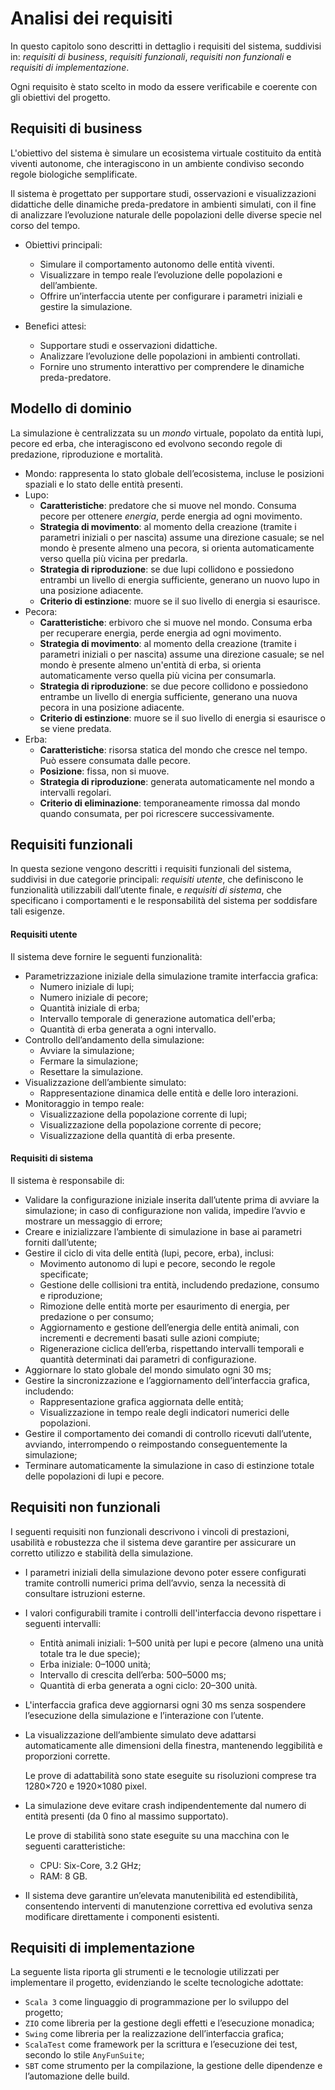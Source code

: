 # Analisi dei requisiti
In questo capitolo sono descritti in dettaglio i requisiti del sistema, suddivisi in: *requisiti di business*, *requisiti funzionali*, *requisiti non funzionali* e *requisiti di implementazione*. 

Ogni requisito è stato scelto in modo da essere verificabile e coerente con gli obiettivi del progetto.

## Requisiti di business
L'obiettivo del sistema è simulare un ecosistema virtuale costituito da entità viventi autonome, che interagiscono in un ambiente condiviso secondo regole biologiche semplificate.

Il sistema è progettato per supportare studi, osservazioni e visualizzazioni didattiche delle dinamiche preda-predatore in ambienti simulati, con il fine di analizzare l’evoluzione naturale delle popolazioni delle diverse specie nel corso del tempo.
- Obiettivi principali:
  - Simulare il comportamento autonomo delle entità viventi.
  - Visualizzare in tempo reale l’evoluzione delle popolazioni e dell’ambiente.
  - Offrire un’interfaccia utente per configurare i parametri iniziali e gestire la simulazione.

- Benefici attesi:
  - Supportare studi e osservazioni didattiche.
  - Analizzare l’evoluzione delle popolazioni in ambienti controllati.
  - Fornire uno strumento interattivo per comprendere le dinamiche preda-predatore.

## Modello di dominio
La simulazione è centralizzata su un *mondo* virtuale, popolato da entità lupi, pecore ed erba, che interagiscono ed evolvono secondo regole di predazione, riproduzione e mortalità.

- Mondo: rappresenta lo stato globale dell’ecosistema, incluse le posizioni spaziali e lo stato delle entità presenti.
- Lupo:
  - **Caratteristiche**: predatore che si muove nel mondo. Consuma pecore per ottenere *energia*, perde energia ad ogni movimento.
  - **Strategia di movimento**: al momento della creazione (tramite i parametri iniziali o per nascita) assume una direzione casuale; se nel mondo è presente almeno una pecora, si orienta automaticamente verso quella più vicina per predarla.
  - **Strategia di riproduzione**: se due lupi collidono e possiedono entrambi un livello di energia sufficiente, generano un nuovo lupo in una posizione adiacente.
  - **Criterio di estinzione**: muore se il suo livello di energia si esaurisce.
- Pecora:
  - **Caratteristiche**: erbivoro che si muove nel mondo. Consuma erba per recuperare energia, perde energia ad ogni movimento.
  - **Strategia di movimento**: al momento della creazione (tramite i parametri iniziali o per nascita) assume una direzione casuale; se nel mondo è presente almeno un'entità di erba, si orienta automaticamente verso quella più vicina per consumarla.
  - **Strategia di riproduzione**: se due pecore collidono e possiedono entrambe un livello di energia sufficiente, generano una nuova pecora in una posizione adiacente.
  - **Criterio di estinzione**: muore se il suo livello di energia si esaurisce o se viene predata.
- Erba: 
  - **Caratteristiche**: risorsa statica del mondo che cresce nel tempo. Può essere consumata dalle pecore.
  - **Posizione**: fissa, non si muove.
  - **Strategia di riproduzione**: generata automaticamente nel mondo a intervalli regolari.
  - **Criterio di eliminazione**: temporaneamente rimossa dal mondo quando consumata, per poi ricrescere successivamente.

## Requisiti funzionali
In questa sezione vengono descritti i requisiti funzionali del sistema, suddivisi in due categorie principali: *requisiti utente*, che definiscono le funzionalità utilizzabili dall’utente finale, e *requisiti di sistema*, che specificano i comportamenti e le responsabilità del sistema per soddisfare tali esigenze.

#### Requisiti utente
Il sistema deve fornire le seguenti funzionalità:
- Parametrizzazione iniziale della simulazione tramite interfaccia grafica:
  - Numero iniziale di lupi;
  - Numero iniziale di pecore;
  - Quantità iniziale di erba;
  - Intervallo temporale di generazione automatica dell'erba;
  - Quantità di erba generata a ogni intervallo.
- Controllo dell’andamento della simulazione:
  - Avviare la simulazione;
  - Fermare la simulazione;
  - Resettare la simulazione.
- Visualizzazione dell’ambiente simulato:
  - Rappresentazione dinamica delle entità e delle loro interazioni.
- Monitoraggio in tempo reale:
  - Visualizzazione della popolazione corrente di lupi;
  - Visualizzazione della popolazione corrente di pecore;
  - Visualizzazione della quantità di erba presente.
  
#### Requisiti di sistema
Il sistema è responsabile di:
- Validare la configurazione iniziale inserita dall’utente prima di avviare la simulazione; in caso di configurazione non valida, impedire l’avvio e mostrare un messaggio di errore;
- Creare e inizializzare l’ambiente di simulazione in base ai parametri forniti dall’utente;
- Gestire il ciclo di vita delle entità (lupi, pecore, erba), inclusi:
  - Movimento autonomo di lupi e pecore, secondo le regole specificate;
  - Gestione delle collisioni tra entità, includendo predazione, consumo e riproduzione;
  - Rimozione delle entità morte per esaurimento di energia, per predazione o per consumo;
  - Aggiornamento e gestione dell’energia delle entità animali, con incrementi e decrementi basati sulle azioni compiute;
  - Rigenerazione ciclica dell’erba, rispettando intervalli temporali e quantità determinati dai parametri di configurazione.
- Aggiornare lo stato globale del mondo simulato ogni 30 ms;
- Gestire la sincronizzazione e l’aggiornamento dell’interfaccia grafica, includendo:
  - Rappresentazione grafica aggiornata delle entità;
  - Visualizzazione in tempo reale degli indicatori numerici delle popolazioni.
- Gestire il comportamento dei comandi di controllo ricevuti dall’utente, avviando, interrompendo o reimpostando conseguentemente la simulazione;
- Terminare automaticamente la simulazione in caso di estinzione totale delle popolazioni di lupi e pecore.

## Requisiti non funzionali
I seguenti requisiti non funzionali descrivono i vincoli di prestazioni, usabilità e robustezza che il sistema deve garantire per assicurare un corretto utilizzo e stabilità della simulazione.
- I parametri iniziali della simulazione devono poter essere configurati tramite controlli numerici prima dell’avvio, senza la necessità di consultare istruzioni esterne.
- I valori configurabili tramite i controlli dell'interfaccia devono rispettare i seguenti intervalli:
  - Entità animali iniziali: 1–500 unità per lupi e pecore (almeno una unità totale tra le due specie);
  - Erba iniziale: 0–1000 unità;
  - Intervallo di crescita dell’erba: 500–5000 ms;
  - Quantità di erba generata a ogni ciclo: 20–300 unità.
- L'interfaccia grafica deve aggiornarsi ogni 30 ms senza sospendere l’esecuzione della simulazione e l’interazione con l’utente.
- La visualizzazione dell’ambiente simulato deve adattarsi automaticamente alle dimensioni della finestra, mantenendo leggibilità e proporzioni corrette.

  Le prove di adattabilità sono state eseguite su risoluzioni comprese tra 1280×720 e 1920×1080 pixel.
    
- La simulazione deve evitare crash indipendentemente dal numero di entità presenti (da 0 fino al massimo supportato).
  
  Le prove di stabilità sono state eseguite su una macchina con le seguenti caratteristiche:
    - CPU: Six-Core, 3.2 GHz;
    - RAM: 8 GB.

- Il sistema deve garantire un’elevata manutenibilità ed estendibilità, consentendo interventi di manutenzione correttiva ed evolutiva senza modificare direttamente i componenti esistenti.

## Requisiti di implementazione
La seguente lista riporta gli strumenti e le tecnologie utilizzati per implementare il progetto, evidenziando le scelte tecnologiche adottate:
- `Scala 3` come linguaggio di programmazione per lo sviluppo del progetto;
- `ZIO` come libreria per la gestione degli effetti e l’esecuzione monadica;
- `Swing` come libreria per la realizzazione dell’interfaccia grafica;
- `ScalaTest` come framework per la scrittura e l’esecuzione dei test, secondo lo stile `AnyFunSuite`;
- `SBT` come strumento per la compilazione, la gestione delle dipendenze e l’automazione delle build.
